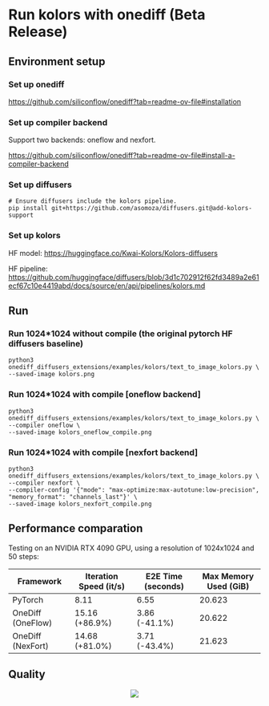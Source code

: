 # Run kolors with onediff (Beta Release)


## Environment setup

### Set up onediff
https://github.com/siliconflow/onediff?tab=readme-ov-file#installation

### Set up compiler backend
Support two backends: oneflow and nexfort.

https://github.com/siliconflow/onediff?tab=readme-ov-file#install-a-compiler-backend


### Set up diffusers

```
# Ensure diffusers include the kolors pipeline.
pip install git+https://github.com/asomoza/diffusers.git@add-kolors-support
```

### Set up kolors

HF model: https://huggingface.co/Kwai-Kolors/Kolors-diffusers

HF pipeline: https://github.com/huggingface/diffusers/blob/3d1c702912f62fd3489a2e61ecf67c10e4419abd/docs/source/en/api/pipelines/kolors.md


## Run

### Run 1024*1024 without compile (the original pytorch HF diffusers baseline)
```
python3 onediff_diffusers_extensions/examples/kolors/text_to_image_kolors.py \
--saved-image kolors.png
```

### Run 1024*1024 with compile [oneflow backend]

```
python3 onediff_diffusers_extensions/examples/kolors/text_to_image_kolors.py \
--compiler oneflow \
--saved-image kolors_oneflow_compile.png
```

### Run 1024*1024 with compile [nexfort backend]

```
python3 onediff_diffusers_extensions/examples/kolors/text_to_image_kolors.py \
--compiler nexfort \
--compiler-config '{"mode": "max-optimize:max-autotune:low-precision", "memory_format": "channels_last"}' \
--saved-image kolors_nexfort_compile.png
```

## Performance comparation

Testing on an NVIDIA RTX 4090 GPU, using a resolution of 1024x1024 and 50 steps:

| Framework | Iteration Speed (it/s) | E2E Time (seconds) | Max Memory Used (GiB) |
|-----------|------------------------|--------------------|-----------------------|
| PyTorch   | 8.11                   | 6.55               | 20.623                |
| OneDiff (OneFlow) | 15.16 (+86.9%)         | 3.86 (-41.1%)               | 20.622                |
| OneDiff (NexFort) | 14.68 (+81.0%)         | 3.71 (-43.4%)               | 21.623                |


## Quality

<p align="center">
<img src="../../../imgs/kolors_demo.png">
</p>
